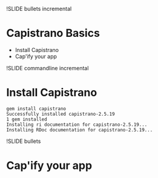 !SLIDE bullets incremental

# Capistrano Basics #

* Install Capistrano
* Cap'ify your app 

!SLIDE commandline incremental

# Install Capistrano #

<pre><code>gem install capistrano
Successfully installed capistrano-2.5.19
1 gem installed
Installing ri documentation for capistrano-2.5.19...
Installing RDoc documentation for capistrano-2.5.19...</pre></code>

!SLIDE bullets

# Cap'ify your app